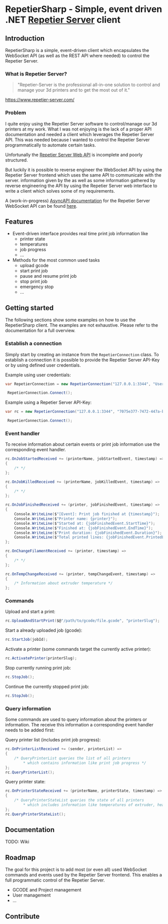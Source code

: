 # RepetierSharp - Simple, event driven .NET [Repetier Server](https://www.repetier-server.com/ "Repetier Server") client


## Introduction

RepetierSharp is a simple, event-driven client which encapsulates the WebSocket API (as well as the REST API where needed) to control the Repetier Server.

### What is Repetier Server?

> "Repetier-Server is the professional all-in-one solution to control and manage your 3d printers and to get the most out of it."

https://www.repetier-server.com/

### Problem

I quite enjoy using the Repetier Server software to control/manage our 3d printers at my work. What I was not enjoying is the lack of a proper API documentation and needed a client which leverages the Repetier Server API. This was needed because I wanted to control the Repetier Server programmatically to automate certain tasks.

Unfortunally the [Repetier Server Web API](https://www.repetier-server.com/manuals/programming/API/index.html "Repetier Server Web API") is incomplete and poorly structured.

But luckily it is possible to reverse engineer the WebSocket API by using the Repetier Server frontend which uses the same API to communicate with the server.
information given by the  as well as some information gathered by reverse engineering the API by using the Repetier Server web interface to write a client which solves some of my requirements.

A (work-in-progress) [AsyncAPI documentation](https://www.asyncapi.com/ "AsyncAPI documentation") for the Repetier Server WebSocket API can be found [here](TODO).

## Features

* Event-driven interface provides real time print job information like
	* printer state
	* temperatures
	* job progress
	* ...
* Methods for the most common used tasks
	* upload gcode
	* start print job
	* pause and resume print job
	* stop print job
	* emergency stop
	* ...

## Getting started

The following sections show some examples on how to use the RepetierSharp client. The examples are not exhaustive. Please refer to the documentation for a full overview.

### Establish a connection
Simply start by creating an instance from the `RepetierConnection` class. To establish a connection it is possible to provide the Repetier Server API-Key or by using defined user credentials.

Example using user credentials:
```csharp
var RepetierConnection = new RepetierConnection("127.0.0.1:3344", "User", "pa55w0rd");

 RepetierConnection.Connect();
```

Example using a Repetier Server API-Key:
```csharp
var rc = new RepetierConnection("127.0.0.1:3344", "7075e377-7472-447a-b77e-86d481995e7b");

 RepetierConnection.Connect();
```

### Event handler

To receive information about certain events or print job information use the corresponding event handler.

```csharp
rc.OnJobStartedReceived += (printerName, jobStartedEvent, timestamp) =>
{
    /* */
};

rc.OnJobKilledReceived += (printerName, jobKilledEvent, timestamp) =>
{
    /* */
};

rc.OnJobFinishedReceived += (printer, jobFinishedEvent, timestamp) =>
{
    Console.WriteLine($"[Event]: Print job finished at {timestamp}");
    Console.WriteLine($"Printer name: {printer}");
    Console.WriteLine($"Started at: {jobFinishedEvent.StartTime}");
    Console.WriteLine($"Finished at: {jobFinishedEvent.EndTime}");
    Console.WriteLine($"Print duration: {jobFinishedEvent.Duration}");
    Console.WriteLine($"Total printed lines: {jobFinishedEvent.PrintedLines}");
};

rc.OnChangeFilamentReceived += (printer, timestamp) =>
{
    /* */
};

rc.OnTempChangeReceived += (printer, tempChangeEvent, timestamp) =>
{
    /* Information about extruder temperature */
};

```

### Commands

Upload and start a print:

```csharp
rc.UploadAndStartPrint($@"/path/to/gcode/file.gcode", "printerSlug");
```

Start a already uploaded job (gcode):
```csharp
rc.StartJob(jobId);
```

Activate a printer (some commands target the currently active printer):
```csharp
rc.ActivatePrinter(printerSlug);
```

Stop currently running print job:
```csharp
rc.StopJob();
```

Continue the currently stopped print job:
```csharp
rc.StopJob();
```

### Query information

Some commands are used to query information about the printers or information. The receive this information a corresponding event handler needs to be added first:

Query printer list (includes print job progress):
```csharp
rc.OnPrinterListReceived += (sender, printerList) => 
{
    /* QueryPrinterList queries the list of all printers
        * which contains information like print job progress */
};
rc.QueryPrinterList();
```

Query printer state:

```csharp
rc.OnPrinterStateReceived += (printerName, printerState, timestamp) =>
{
    /* QueryPrinterStateList queries the state of all printers
        * which includes information like temperatures of extruder, heatedbed and so on */
};
rc.QueryPrinterStateList();
```

## Documentation

TODO: Wiki

## Roadmap

The goal for this project is to add most (or even all) used WebSocket commands and events used by the Repetier Server frontend. This enables a full programmatic control of the Repetier Server.

* GCODE and Project management
* User management
* ...

## Contribute

